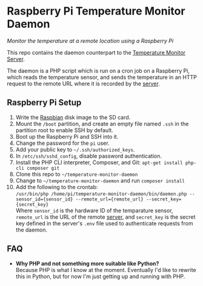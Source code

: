 # Raspberry Pi Temperature Monitor Daemon

*Monitor the temperature at a remote location using a Raspberry Pi*

This repo contains the daemon counterpart to the [Temperature Monitor Server](https://github.com/philipnewcomer/rpi-temperature-monitor-server).

The daemon is a PHP script which is run on a cron job on a Raspberry Pi, which reads the temperature sensor, and sends the temperature in an HTTP request to the remote URL where it is recorded by the [server](https://github.com/philipnewcomer/rpi-temperature-monitor-server).

## Raspberry Pi Setup

 1. Write the [Raspbian](https://www.raspberrypi.org/downloads/raspbian/) disk image to the SD card.
 2. Mount the `/boot` partition, and create an empty file named `.ssh` in the partition root to enable SSH by default.
 3. Boot up the Raspberry Pi and SSH into it.
 4. Change the password for the `pi` user.
 5. Add your public key to `~/.ssh/authorized_keys`.
 6. In `/etc/ssh/sshd_config`, disable password authentication.
 7. Install the PHP CLI interpreter, Composer, and Git: `apt-get install php-cli composer git`
 8. Clone this repo to `~/temperature-monitor-daemon`
 9. Change to `~/temperature-monitor-daemon` and run `composer install`
 10. Add the following to the crontab:  
    `/usr/bin/php /home/pi/temperature-monitor-daemon/bin/daemon.php --sensor_id={sensor_id} --remote_url={remote_url} --secret_key={secret_key}`  
    Where `sensor_id` is the hardware ID of the temparature sensor, `remote_url` is the URL of the remote [server](https://github.com/philipnewcomer/rpi-temperature-monitor-server), and `secret_key` is the secret key defined in the server's `.env` file used to authenticate requests from the daemon.

## FAQ

* **Why PHP and not something more suitable like Python?**  
  Because PHP is what I know at the moment. Eventually I'd like to rewrite this in Python, but for now I'm just getting up and running with PHP.
